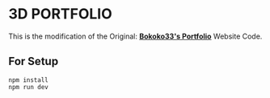 # 3D PORTFOLIO

This is the modification of the Original: **[Bokoko33's Portfolio](https://bokoko33.me/)** Website Code.


## For Setup

```
npm install
npm run dev
```
